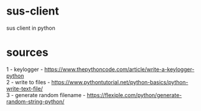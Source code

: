 # sus-client
sus client in python

# sources

1 - keylogger - https://www.thepythoncode.com/article/write-a-keylogger-python<br>
2 - write to files - https://www.pythontutorial.net/python-basics/python-write-text-file/<br>
3 - generate random filename - https://flexiple.com/python/generate-random-string-python/<br>